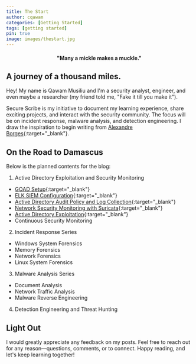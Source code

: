```yaml
---
title: The Start
author: cqawam
categories: [Getting Started]
tags: [getting started]
pin: true
image: images/thestart.jpg
---
```


<h4 style="text-align: center;"><b>"Many a mickle makes a muckle."</b></h4>

## A journey of a thousand miles.

Hey! My name is Qawam Musiliu and I'm a security analyst, engineer, and even maybe a researcher (my friend told me, "Fake it till you make it"). 

Secure Scribe is my initiative to document my learning experience, share exciting projects, and interact with the security community. The focus will be on incident response, malware analysis, and detection engineering. I draw the inspiration to begin writing from [Alexandre Borges](https://exploitreversing.com/author/exploitreversing/){:target="_blank"}. 


## On the Road to Damascus
Below is the planned contents for the blog:

1. Active Directory Exploitation and Security Monitoring
  - [GOAD Setup](https://cqawam.github.io/posts/GOAD/){:target="_blank"}
  - [ELK SIEM Configuration](https://cqawam.github.io/posts/ELK/){:target="_blank"}
  - [Active Directory Audit Policy and Log Collection](https://cqawam.github.io/posts/AD_Audit/){:target="_blank"}
  - [Network Security Monitoring with Suricata](https://cqawam.github.io/posts/Suricata/){:target="_blank"}
  - [Active Directory Exploitation](https://cqawam.github.io/posts/AD-Attacks){:target="_blank"}
  - Continuous Security Monitoring
2. Incident Response Series
  - Windows System Forensics 
  - Memory Forensics
  - Network Forensics
  - Linux System Forensics 
3. Malware Analysis Series
  - Document Analysis 
  - Network Traffic Analysis
  - Malware Reverse Engineering 
4. Detection Engineering and Threat Hunting


## Light Out
I would greatly appreciate any feedback on my posts. Feel free to reach out for any reason—questions, comments, or to connect. Happy reading, and let's keep learning together!

